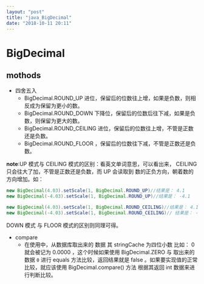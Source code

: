 ```yaml
---
layout: "post"
title: "java_BigDecimal"
date: "2018-10-11 20:11"
---
```


# BigDecimal

## mothods

- 四舍五入
  - BigDecimal.ROUND_UP 进位，保留后的位数往上增，如果是负数，则相反成为保留为更小的数。
  - BigDecimal.ROUND_DOWN 下降位，保留后的位数后往下减，如果是负数，则保留为更大的数。
  - BigDecimal.ROUND_CEILING 进位，保留后的位数往上增，不管是正数还是负数。
  - BigDecimal.ROUND_FLOOR ，保留后的位数往下减，不管是正数还是负数。

**note**:UP 模式与 CEILING 模式的区别：看英文单词意思，可以看出来， CEILING 只会往大了加，不管是正数还是负数，而 UP 会读取到 数的正负方向，朝着数的方向增加。如：

```java
new BigDecimal(4.03).setScale(1, BigDecimal.ROUND_UP)//结果是： 4.1
new BigDecimal(-4.03).setScale(1, BigDecimal.ROUND_UP)//结果是： -4.1

new BigDecimal(4.03).setScale(1, BigDecimal.ROUND_CEILING)//结果是： 4.1
new BigDecimal(-4.03).setScale(1, BigDecimal.ROUND_CEILING)// 结果是： -4.0
```

DOWN 模式 与 FLOOR 模式的区别则同理可得。

- compare
  - 在使用中，从数据库取出来的  数据 其 stringCache 为四位小数 比如： 0 就会被记为 0.0000 ，这个时候如果使用 BigDecimal.ZERO 与 取出来的数据 `0` 进行 equals 方法比较，返回结果就是 false 。如果要实现值的正常比较，就应该使用 BigDecimal.compare() 方法 根据其返回 int 数据来进行判断比较。
